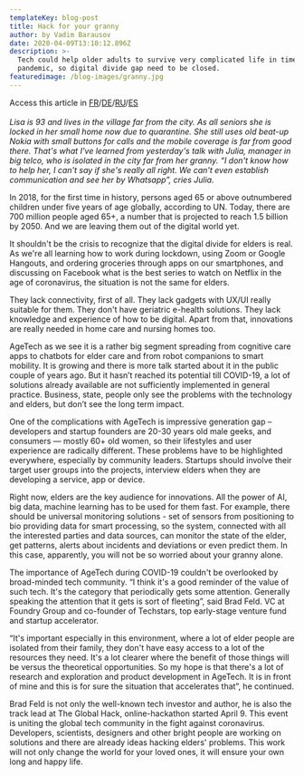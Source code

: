 ```yaml
---
templateKey: blog-post
title: Hack for your granny
author: by Vadim Barausov
date: 2020-04-09T13:10:12.896Z
description: >-
  Tech could help older adults to survive very complicated life in times of the
  pandemic, so digital divide gap need to be closed.
featuredimage: /blog-images/granny.jpg
---
```

Access this article in [FR](https://docs.google.com/document/d/1zsf41sFBdF2jX5rKrGk5G8lmn9Djk-jEzwzqpSKuUZI/edit)/[DE](https://docs.google.com/document/d/1uof_-2EOtaIQKgHwRvosxaNVR4GjuHhVj9EyqJy8bV0/edit)/[RU](https://drive.google.com/drive/folders/1PkTozk74GYPnM5qwNm8iZiCe8d2s8n4O)/[ES](https://docs.google.com/document/d/13ncM8GK8KDNB8GxlUzpskWNiloCOZzPprWj14qR4Acc/edit)\
\
*Lisa is 93 and lives in the village far from the city. As all seniors she is locked in her small home now due to quarantine. She still uses old beat-up Nokia with small buttons for calls and the mobile coverage is far from good there. That's what I've learned from yesterday's talk with Julia, manager in big telco, who is isolated in the city far from her granny. “I don't know how to help her, I can't say if she's really all right. We can't even establish communication and see her by Whatsapp”, cries Julia.*

In 2018, for the first time in history, persons aged 65 or above outnumbered children under five years of age globally, according to UN. Today, there are 700 million people aged 65+, a number that is projected to reach 1.5 billion by 2050. And we are leaving them out of the digital world yet.

It shouldn't be the crisis to recognize that the digital divide for elders is real. As we're all learning how to work during lockdown, using Zoom or Google Hangouts, and ordering groceries through apps on our smartphones, and discussing on Facebook what is the best series to watch on Netflix in the age of coronavirus, the situation is not the same for elders.

They lack connectivity, first of all. They lack gadgets with UX/UI really suitable for them. They don't have geriatric e-health solutions. They lack knowledge and experience of how to be digital. Apart from that, innovations are really needed in home care and nursing homes too.

AgeTech as we see it is a rather big segment spreading from cognitive care apps to chatbots for elder care and from robot companions to smart mobility. It is growing and there is more talk started about it in the public couple of years ago. But it hasn’t reached its potential till COVID-19, a lot of solutions already available are not sufficiently implemented in general practice. Business, state, people only see the problems with the technology and elders, but don’t see the long term impact.

One of the complications with AgeTech is impressive generation gap – developers and startup founders are 20-30 years old male geeks, and consumers — mostly 60+ old women, so their lifestyles and user experience are radically different. These problems have to be highlighted everywhere, especially by community leaders. Startups should involve their target user groups into the projects, interview elders when they are developing a service, app or device.

Right now, elders are the key audience for innovations. All the power of AI, big data, machine learning has to be used for them fast. For example, there should be universal monitoring solutions - set of sensors from positioning to bio providing data for smart processing, so the system, connected with all the interested parties and data sources, can monitor the state of the elder, get patterns, alerts about incidents and deviations or even predict them. In this case, apparently, you will not be so worried about your granny alone.

The importance of AgeTech during COVID-19 couldn't be overlooked by broad-minded tech community. “I think it's a good reminder of the value of such tech. It's the category that periodically gets some attention. Generally speaking the attention that it gets is sort of fleeting”, said Brad Feld. VC at Foundry Group and co-founder of Techstars, top early-stage venture fund and startup accelerator.

“It's important especially in this environment, where a lot of elder people are isolated from their family, they don't have easy access to a lot of the resources they need. It's a lot clearer where the benefit of those things will be versus the theoretical opportunities. So my hope is that there's a lot of research and exploration and product development in AgeTech. It is in front of mine and this is for sure the situation that accelerates that”, he continued.

Brad Feld is not only the well-known tech investor and author, he is also the track lead at The Global Hack, online-hackathon started April 9. This event is uniting the global tech community in the fight against coronavirus. Developers, scientists, designers and other bright people are working on solutions and there are already ideas hacking elders' problems. This work will not only change the world for your loved ones, it will ensure your own long and happy life.